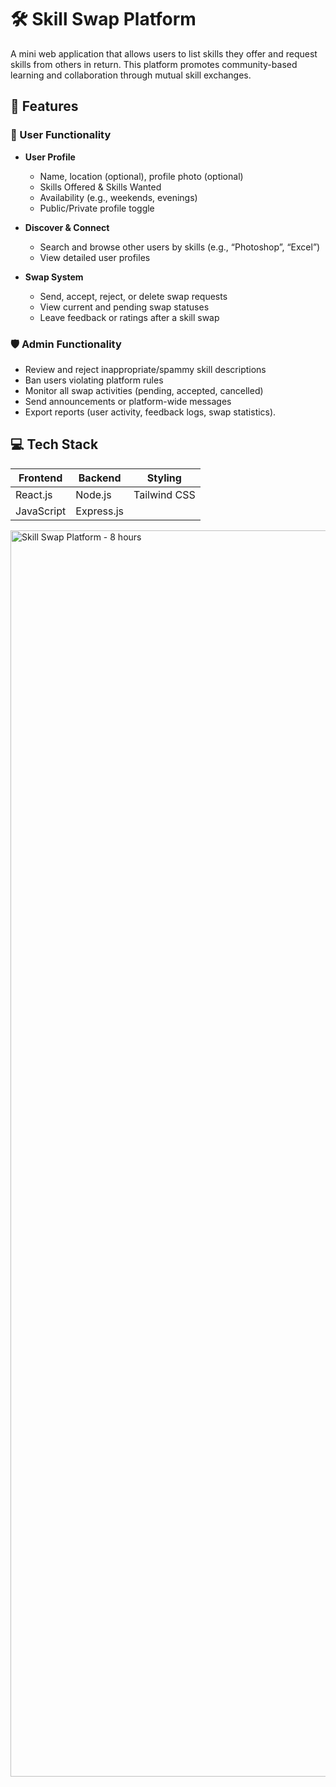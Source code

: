 # 🛠️ Skill Swap Platform

A mini web application that allows users to list skills they offer and request skills from others in return. This platform promotes community-based learning and collaboration through mutual skill exchanges.



## 🚀 Features

### 👤 User Functionality
- **User Profile**
  - Name, location (optional), profile photo (optional)
  - Skills Offered & Skills Wanted
  - Availability (e.g., weekends, evenings)
  - Public/Private profile toggle

- **Discover & Connect**
  - Search and browse other users by skills (e.g., “Photoshop”, “Excel”)
  - View detailed user profiles

- **Swap System**
  - Send, accept, reject, or delete swap requests
  - View current and pending swap statuses
  - Leave feedback or ratings after a skill swap

### 🛡️ Admin Functionality
- Review and reject inappropriate/spammy skill descriptions
- Ban users violating platform rules
- Monitor all swap activities (pending, accepted, cancelled)
- Send announcements or platform-wide messages
- Export reports (user activity, feedback logs, swap statistics).



## 💻 Tech Stack

| Frontend       | Backend      | Styling      |
|----------------|--------------|--------------|
| React.js       | Node.js      | Tailwind CSS |
| JavaScript     | Express.js   |              |

<img width="4828" height="1994" alt="Skill Swap Platform - 8 hours" src="https://github.com/user-attachments/assets/97260c28-898f-4880-a43d-8f1a15ec1f8c" />
